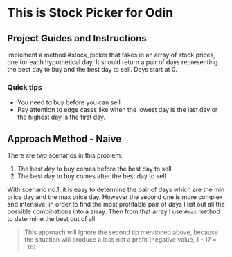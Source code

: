 # This is Stock Picker for Odin

## Project Guides and Instructions

Implement a method #stock_picker that takes in an array of stock prices, one for each hypothetical day. It should return a pair of days representing the best day to buy and the best day to sell. Days start at 0.

### Quick tips

- You need to buy before you can sell
- Pay attention to edge cases like when the lowest day is the last day or the highest day is the first day.

## Approach Method - Naive

There are two scenarios in this problem:

1. The best day to buy comes before the best day to sell
2. The best day to buy comes after the best day to sell

With scenario no.1, it is easy to determine the pair of days which are the min price day and the max price day.
However the second one is more complex and intensive, in order to find the most profitable pair of days I list out all the possible combinations into a array. Then from that array I use `#max` method to determine the best out of all.

> This approach will ignore the second tip mentioned above, because the situation will produce a loss not a profit (negative value, 1 - 17 = -16)
